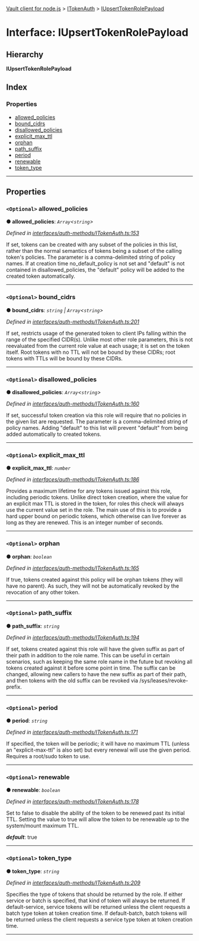[Vault client for node.js](../README.md) > [ITokenAuth](../modules/itokenauth.md) > [IUpsertTokenRolePayload](../interfaces/itokenauth.iupserttokenrolepayload.md)

# Interface: IUpsertTokenRolePayload

## Hierarchy

**IUpsertTokenRolePayload**

## Index

### Properties

* [allowed_policies](itokenauth.iupserttokenrolepayload.md#allowed_policies)
* [bound_cidrs](itokenauth.iupserttokenrolepayload.md#bound_cidrs)
* [disallowed_policies](itokenauth.iupserttokenrolepayload.md#disallowed_policies)
* [explicit_max_ttl](itokenauth.iupserttokenrolepayload.md#explicit_max_ttl)
* [orphan](itokenauth.iupserttokenrolepayload.md#orphan)
* [path_suffix](itokenauth.iupserttokenrolepayload.md#path_suffix)
* [period](itokenauth.iupserttokenrolepayload.md#period)
* [renewable](itokenauth.iupserttokenrolepayload.md#renewable)
* [token_type](itokenauth.iupserttokenrolepayload.md#token_type)

---

## Properties

<a id="allowed_policies"></a>

### `<Optional>` allowed_policies

**● allowed_policies**: *`Array`<`string`>*

*Defined in [interfaces/auth-methods/ITokenAuth.ts:153](https://github.com/theogravity/vault-client/blob/38077d0/src/interfaces/auth-methods/ITokenAuth.ts#L153)*

If set, tokens can be created with any subset of the policies in this list, rather than the normal semantics of tokens being a subset of the calling token's policies. The parameter is a comma-delimited string of policy names. If at creation time no\_default\_policy is not set and "default" is not contained in disallowed\_policies, the "default" policy will be added to the created token automatically.

___
<a id="bound_cidrs"></a>

### `<Optional>` bound_cidrs

**● bound_cidrs**: *`string` \| `Array`<`string`>*

*Defined in [interfaces/auth-methods/ITokenAuth.ts:201](https://github.com/theogravity/vault-client/blob/38077d0/src/interfaces/auth-methods/ITokenAuth.ts#L201)*

If set, restricts usage of the generated token to client IPs falling within the range of the specified CIDR(s). Unlike most other role parameters, this is not reevaluated from the current role value at each usage; it is set on the token itself. Root tokens with no TTL will not be bound by these CIDRs; root tokens with TTLs will be bound by these CIDRs.

___
<a id="disallowed_policies"></a>

### `<Optional>` disallowed_policies

**● disallowed_policies**: *`Array`<`string`>*

*Defined in [interfaces/auth-methods/ITokenAuth.ts:160](https://github.com/theogravity/vault-client/blob/38077d0/src/interfaces/auth-methods/ITokenAuth.ts#L160)*

If set, successful token creation via this role will require that no policies in the given list are requested. The parameter is a comma-delimited string of policy names. Adding "default" to this list will prevent "default" from being added automatically to created tokens.

___
<a id="explicit_max_ttl"></a>

### `<Optional>` explicit_max_ttl

**● explicit_max_ttl**: *`number`*

*Defined in [interfaces/auth-methods/ITokenAuth.ts:186](https://github.com/theogravity/vault-client/blob/38077d0/src/interfaces/auth-methods/ITokenAuth.ts#L186)*

Provides a maximum lifetime for any tokens issued against this role, including periodic tokens. Unlike direct token creation, where the value for an explicit max TTL is stored in the token, for roles this check will always use the current value set in the role. The main use of this is to provide a hard upper bound on periodic tokens, which otherwise can live forever as long as they are renewed. This is an integer number of seconds.

___
<a id="orphan"></a>

### `<Optional>` orphan

**● orphan**: *`boolean`*

*Defined in [interfaces/auth-methods/ITokenAuth.ts:165](https://github.com/theogravity/vault-client/blob/38077d0/src/interfaces/auth-methods/ITokenAuth.ts#L165)*

If true, tokens created against this policy will be orphan tokens (they will have no parent). As such, they will not be automatically revoked by the revocation of any other token.

___
<a id="path_suffix"></a>

### `<Optional>` path_suffix

**● path_suffix**: *`string`*

*Defined in [interfaces/auth-methods/ITokenAuth.ts:194](https://github.com/theogravity/vault-client/blob/38077d0/src/interfaces/auth-methods/ITokenAuth.ts#L194)*

If set, tokens created against this role will have the given suffix as part of their path in addition to the role name. This can be useful in certain scenarios, such as keeping the same role name in the future but revoking all tokens created against it before some point in time. The suffix can be changed, allowing new callers to have the new suffix as part of their path, and then tokens with the old suffix can be revoked via /sys/leases/revoke-prefix.

___
<a id="period"></a>

### `<Optional>` period

**● period**: *`string`*

*Defined in [interfaces/auth-methods/ITokenAuth.ts:171](https://github.com/theogravity/vault-client/blob/38077d0/src/interfaces/auth-methods/ITokenAuth.ts#L171)*

If specified, the token will be periodic; it will have no maximum TTL (unless an "explicit-max-ttl" is also set) but every renewal will use the given period. Requires a root/sudo token to use.

___
<a id="renewable"></a>

### `<Optional>` renewable

**● renewable**: *`boolean`*

*Defined in [interfaces/auth-methods/ITokenAuth.ts:178](https://github.com/theogravity/vault-client/blob/38077d0/src/interfaces/auth-methods/ITokenAuth.ts#L178)*

Set to false to disable the ability of the token to be renewed past its initial TTL. Setting the value to true will allow the token to be renewable up to the system/mount maximum TTL.

*__default__*: true

___
<a id="token_type"></a>

### `<Optional>` token_type

**● token_type**: *`string`*

*Defined in [interfaces/auth-methods/ITokenAuth.ts:209](https://github.com/theogravity/vault-client/blob/38077d0/src/interfaces/auth-methods/ITokenAuth.ts#L209)*

Specifies the type of tokens that should be returned by the role. If either service or batch is specified, that kind of token will always be returned. If default-service, service tokens will be returned unless the client requests a batch type token at token creation time. If default-batch, batch tokens will be returned unless the client requests a service type token at token creation time.

___


